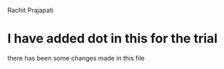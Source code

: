 Rachit Prajapati

# I have added dot in this for the trial

there has been some changes made in this file 